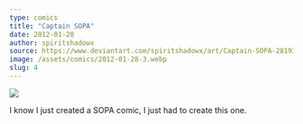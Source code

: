 ```yaml
---
type: comics
title: "Captain SOPA"
date: 2012-01-28
author: spiritshadowx
source: https://www.deviantart.com/spiritshadowx/art/Captain-SOPA-281938784
image: /assets/comics/2012-01-28-3.webp
slug: 4
---
```


![](/assets/comics/2012-01-28-3.webp)

I know I just created a SOPA comic, I just had to create this one.
